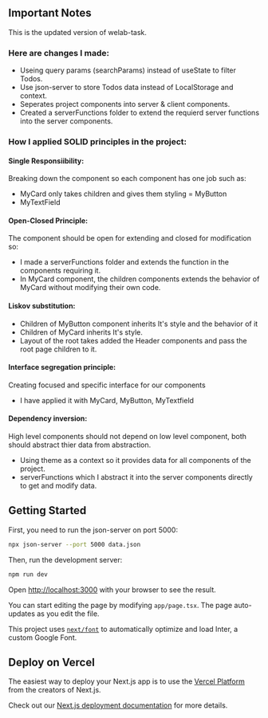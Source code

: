 ## Important Notes

This is the updated version of welab-task.

### Here are changes I made:

-   Useing query params (searchParams) instead of useState to filter Todos.
-   Use json-server to store Todos data instead of LocalStorage and context.
-   Seperates project components into server & client components.
-   Created a serverFunctions folder to extend the requierd server functions into the server components.

### How I applied SOLID principles in the project:

#### Single Responsiibility:

Breaking down the component so each component has one job such as:

-   MyCard only takes children and gives them styling
    = MyButton
-   MyTextField

#### Open-Closed Principle:

The component should be open for extending and closed for modification so:

-   I made a serverFunctions folder and extends the function in the components requiring it.
-   In MyCard component, the children components extends the behavior of MyCard without modifying their own code.

#### Liskov substitution:

-   Children of MyButton component inherits It's style and the behavior of it
-   Children of MyCard inherits It's style.
-   Layout of the root takes added the Header components and pass the root page children to it.

#### Interface segregation principle:

Creating focused and specific interface for our components

-   I have applied it with MyCard, MyButton, MyTextfield

#### Dependency inversion:

High level components should not depend on low level component, both should abstract thier data from abstraction.

-   Using theme as a context so it provides data for all components of the project.
-   serverFunctions which I abstract it into the server components directly to get and modify data.

## Getting Started

First, you need to run the json-server on port 5000:

```bash
npx json-server --port 5000 data.json
```

Then, run the development server:

```bash
npm run dev
```

Open [http://localhost:3000](http://localhost:3000) with your browser to see the result.

You can start editing the page by modifying `app/page.tsx`. The page auto-updates as you edit the file.

This project uses [`next/font`](https://nextjs.org/docs/basic-features/font-optimization) to automatically optimize and load Inter, a custom Google Font.

## Deploy on Vercel

The easiest way to deploy your Next.js app is to use the [Vercel Platform](https://vercel.com/new?utm_medium=default-template&filter=next.js&utm_source=create-next-app&utm_campaign=create-next-app-readme) from the creators of Next.js.

Check out our [Next.js deployment documentation](https://nextjs.org/docs/deployment) for more details.
